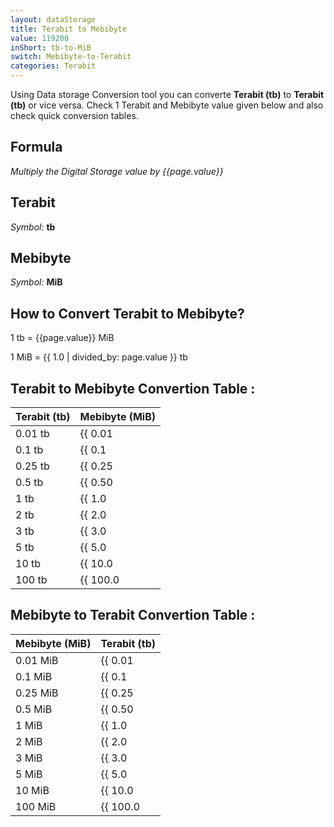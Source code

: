 ```yaml
---
layout: dataStorage
title: Terabit to Mebibyte
value: 119200
inShort: tb-to-MiB
switch: Mebibyte-to-Terabit
categories: Terabit
---
```


Using Data storage Conversion tool you can converte **Terabit (tb)** to **Terabit (tb)** or vice versa. Check 1 Terabit and Mebibyte value given below and also check quick conversion tables.

## Formula
*Multiply the Digital Storage value by {{page.value}}*

## Terabit
*Symbol:* **tb**

## Mebibyte
*Symbol:* **MiB**

## How to Convert Terabit to Mebibyte?

1 tb = {{page.value}} MiB

1 MiB = {{ 1.0 | divided_by: page.value }} tb


## Terabit to Mebibyte Convertion Table :

| Terabit (tb) | Mebibyte (MiB) |
| ---- | ---- |
| 0.01 tb | {{ 0.01 | times: page.value | round: 12 }} MiB |
| 0.1 tb | {{ 0.1 | times: page.value | round: 12 }} MiB |
| 0.25 tb | {{ 0.25 | times: page.value | round: 12 }} MiB |
| 0.5 tb | {{ 0.50 | times: page.value | round: 12 }} MiB |
| 1 tb | {{ 1.0 | times: page.value | round: 12 }} MiB |
| 2 tb | {{ 2.0 | times: page.value | round: 12 }} MiB |
| 3 tb | {{ 3.0 | times: page.value | round: 12 }} MiB |
| 5 tb | {{ 5.0 | times: page.value | round: 12 }} MiB |
| 10 tb | {{ 10.0 | times: page.value | round: 12 }} MiB |
| 100 tb | {{ 100.0 | times: page.value | round: 12 }} MiB |

## Mebibyte to Terabit Convertion Table :

| Mebibyte (MiB) | Terabit (tb) |
| ---- | ---- |
| 0.01 MiB | {{ 0.01 | divided_by: page.value | round: 12 }} tb |
| 0.1 MiB | {{ 0.1 | divided_by: page.value | round: 12 }} tb |
| 0.25 MiB | {{ 0.25 | divided_by: page.value | round: 12 }} tb |
| 0.5 MiB | {{ 0.50 | divided_by: page.value | round: 12 }} tb |
| 1 MiB | {{ 1.0 | divided_by: page.value | round: 12 }} tb |
| 2 MiB | {{ 2.0 | divided_by: page.value | round: 12 }} tb |
| 3 MiB | {{ 3.0 | divided_by: page.value | round: 12 }} tb |
| 5 MiB | {{ 5.0 | divided_by: page.value | round: 12 }} tb |
| 10 MiB | {{ 10.0 | divided_by: page.value | round: 12 }} tb |
| 100 MiB | {{ 100.0 | divided_by: page.value | round: 12 }} tb |


<script>
document.getElementById('selectInput')[14].selected = true
document.getElementById('selectOutput')[9].selected = true
</script>
